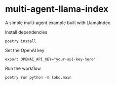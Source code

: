 # multi-agent-llama-index
A simple multi-agent example built with LlamaIndex.

Install dependencies
```
poetry install
```

Set the OpenAI key
```
export OPENAI_API_KEY="your-api-key-here"
```

Run the workflow
```
poetry run python -m lobo.main
```